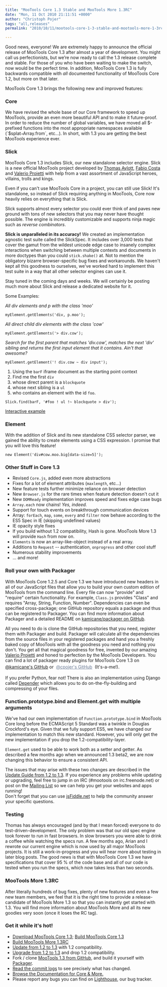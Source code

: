 ```yaml
---
title: "MooTools Core 1.3 Stable and MooTools More 1.3RC"
date: "Mon, 11 Oct 2010 21:11:51 +0000"
author: "Christoph Pojer"
tags: "all,releases"
permalink: "2010/10/11/mootools-core-1-3-stable-and-mootools-more-1-3rc/"

---
```

Good news, everyone! We are extremely happy to announce the official release of MooTools Core 1.3 after almost a year of development. You might call us perfectionists, but we’re now ready to call the 1.3 release complete and stable. For those of you who have been waiting to make the switch, now would be the perfect time. In addition, MooTools Core 1.3 is fully backwards compatible with *all* documented functionality of MooTools Core 1.2, but more on that later.

<!--more-->

MooTools Core 1.3 brings the following new and improved features:

### Core

We have revised the whole base of our Core framework to speed up MooTools, provide an even more beautiful API and to make it future-proof. In order to reduce the number of global variables, we have moved all $-prefixed functions into the most appropriate namespaces available (`$splat` → `Array.from`, etc…). In short, with 1.3 you are getting the best MooTools experience ever.

### Slick

MooTools Core 1.3 includes Slick, our new standalone selector engine. Slick is a new official MooTools project developed by [Thomas Aylott](http://subtlegradient.com/), [Fabio Costa](http://github.com/fabiomcosta) and [Valerio Proietti](http://mad4milk.net) with help from a vast assortment of JavaScript heroes, villains, trolls and kings.

Even if you can't use MooTools Core in a project, you can still use Slick! It's standalone, so instead of Slick requiring anything in MooTools, Core now heavily relies on everything that is Slick.

Slick supports almost every selector you could ever think of and paves new ground with tons of new selectors that you may never have thought possible. The engine is incredibly customizable and supports ninja magic such as *reverse combinators*.

**Slick is unparalleled in its accuracy!** We created an implementation agnostic test suite called the SlickSpec. It includes over 3,000 tests that cover the gamut from the wildest unicode edge case to insanely complex interactions when switching between multiple contexts and documents in more doctypes than you could `stick.shake()` at. Not to mention the obligatory bizarre browser-specific bug fixes and workarounds. We haven't kept all this goodness to ourselves, we've worked hard to implement this test suite in a way that all other selector engines can use it.

Stay tuned in the coming days and weeks. We will certainly be posting much more about Slick and release a dedicated website for it.

Some Examples:

*All div elements and p with the class 'moo'*

    myElement.getElements('div, p.moo');

*All direct child div elements with the class 'cow'*

    myElement.getElements('> div.cow');

*Search for the first parent that matches 'div.cow', matches the next 'div' sibling and returns the first input element that it contains. Ain't that awesome?*

    myElement.getElement('! div.cow ~ div input');

1. Using the `barF` iframe document as the starting point context
2. Find me the first `div`
3. whose direct parent is a `blockquote`
4. whose next sibling is a `ul`
5. who contains an element with the id `foo`.

<pre><code>Slick.find(barF, '#foo ! ul !~ blockquote > div');</code></pre>

[Interactive example](http://jsfiddle.net/DFdpA/2/)

### Element

With the addition of Slick and its new standalone CSS selector parser, we gained the ability to create elements using a CSS expression. I promise that you will love this feature!

	new Element('div#cow.moo.big[data-size=5]');

### Other Stuff in Core 1.3

* Revised `Core.js`, added even more abstractions
* Fixes for a lot of element attributes (`maxlength`, etc…)
* New feature tests further minimize reliance on browser detection
* New `Browser.js` for the rare times when feature detection doesn't cut it
* New `DOMReady` implementation improves speed and fixes edge case bugs
* `Array.each` now chains! *Yes, indeed.*
* Support for touch events on breakthrough communication devices
* Array: `forEach`, `map`, `some`, `every` and `filter` now behave according to the ES5 Spec in IE (skipping undefined values)
* IE opacity style fixes
* If you build without 1.2 compatibility, Hash is gone. MooTools More 1.3 will provide `Hash` from now on.
* `Elements` is now an array-like-object instead of a real array.
* Additions to `Request` -- authentication, `onprogress` and other cool stuff
* Numerous stability improvements
* ... and more!

### Roll your own with Packager

With MooTools Core 1.2.5 and Core 1.3 we have introduced new headers in all of our JavaScript files that allow you to build your own custom edition of MooTools from the command line. Every file can now "provide" and "require" certain functionality. For example, `Class.js` provides "Class" and requires "Array, String, Function, Number". Dependencies can even be specified cross-package; one GitHub repository equals a package and thus can be registered to Packager. You can find more information about Packager and a detailed README on [kamicane/packager on GitHub](http://github.com/kamicane/packager).

<style type="text/css">
a.cpojer {
  display: inline-block;
  padding: 4px;
  outline: 0;
  color: #6B7B95;
  -webkit-transition-duration: 0.25s;
  -moz-transition-duration: 0.25s;
  -o-transition-duration: 0.25s;
  transition-duration: 0.25s;
  -webkit-transition-property: -webkit-transform;
  -moz-transition-property: -moz-transform;
  -o-transition-property: -o-transform;
  transition-property: transform;
  -webkit-transform: scale(1) rotate(0);
  -moz-transform: scale(1) rotate(0);
  -o-transform: scale(1) rotate(0);
  transform: scale(1) rotate(0);
}
a.cpojer:hover {
  background: #6B7B95;
  text-decoration: none;
  color: #fff;
  -webkit-border-radius: 4px;
  -moz-border-radius: 4px;
  -o-border-radius: 4px;
  border-radius: 4px;
  -webkit-transform: scale(1.05) rotate(-1deg);
  -moz-transform: scale(1.05) rotate(-1deg);
  -o-transform: scale(1.05) rotate(-1deg);
  transform: scale(1.05) rotate(-1deg);
}
</style>
All you need to do is clone the GitHub repositories that you need, register them with Packager and build. Packager will calculate all the dependencies from the source files in your registered packages and hand you a freshly baked copy of MooTools with all the goodness you need and nothing you don't. You get all that magical goodness for free, invented by our amazing [Valerio Proietti](http://github.com/kamicane) and honed to perfection by the MooTools Developers. You can find a lot of packager ready plugins for MooTools Core 1.3 on [@kamicane's GitHub](http://github.com/kamicane) or <a href="http://github.com/cpojer" class="cpojer">@cpojer's GitHub</a> (It's-a-me!).

If you prefer Python, fear not! There is also an implementation using Django called [Depender](http://github.com/anutron/mootools-depender) which allows you to do on-the-fly-building and compressing of your files.

### Function.prototype.bind and Element.get with multiple arguments

We've had our own implementation of `Function.prototype.bind` in MooTools Core long before the ECMAScript 5 Standard was a twinkle in Douglas Crockford's eye. Given that we fully support ES5, we have changed our implementation to match this new standard. However, you will only get the new implementation if you drop the 1.2-compatibility-layer.

`Element.get` used to be able to work both as a setter and getter. As described a few months ago when we announced 1.3 beta2, we are now changing this behavior to ensure a consistent API.

The issues that may arise with these two changes are described in the [Update Guide from 1.2 to 1.3](http://github.com/mootools/mootools-core/wiki/Update-from-1.2-to-1.3). If you experience any problems while updating or upgrading, feel free to jump in on IRC (#mootools on irc.freenode.net) or post on the [Mailing List](http://groups.google.com/group/mootools-users) so we can help you get your websites and apps running!  
Don't forget that you can use [jsFiddle.net](http://jsfiddle.net/) to help the community answer your specific questions.

### Testing
Thomas has always encouraged (and by that I mean forced) everyone to do test-driven-development. The only problem was that our old spec engine took forever to run in fast browsers. In slow browsers you were able to drink a coffee while watching the specs run. A few months ago, Arian and I rewrote our current engine which is now used by all major MooTools projects. It is still a work-in-progress and you will hear more about testing in later blog posts. The good news is that with MooTools Core 1.3 we have specifications that cover 95 % of the code base and all of our code is tested when you run the specs, which now takes less than two seconds.

### MooTools More 1.3RC

After literally hundreds of bug fixes, plenty of new features and even a few new team members, we feel that it is the right time to provide a release-candidate of MooTools More 1.3 so that you can instantly get started with 1.3. You will find more information about MooTools More and all its new goodies very soon (once it loses the RC tag).

### Get it while it's hot!

* [Download MooTools Core 1.3](/download); [Build MooTools Core 1.3](/core/)
* [Build MooTools More 1.3RC](/more-rc/)
* [Update from 1.2 to 1.3](http://github.com/mootools/mootools-core/wiki/Update-from-1.2-to-1.3) with 1.2 compatibility.
* [Upgrade from 1.2 to 1.3](http://github.com/mootools/mootools-core/wiki/Upgrade-from-1.2-to-1.3) and drop 1.2 compatibility.
* Fork / clone [MooTools 1.3 from GitHub](http://github.com/mootools/mootools-core/tree/1.3), and build it yourself with [Packager](http://github.com/kamicane/packager).
* [Read the commit logs](http://github.com/mootools/mootools-core/commits/1.3) to see precisely what has changed.
* [Browse the Documentation for Core & More.](/docs)
* Please report any bugs you can find on [Lighthouse](https://mootools.lighthouseapp.com/projects/2706-mootools/tickets), our bug tracker.

